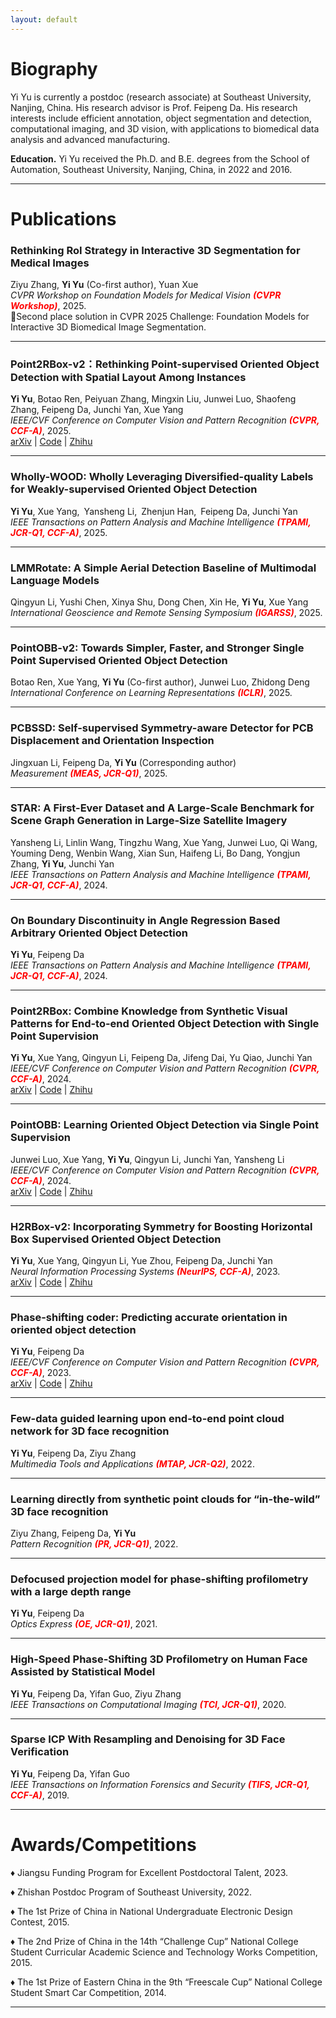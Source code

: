 ```yaml
---
layout: default
---
```


# Biography

Yi Yu is currently a postdoc (research associate) at Southeast University, Nanjing, China. His research advisor is Prof. Feipeng Da. His research interests include efficient annotation, object segmentation and detection, computational imaging, and 3D vision, with applications to biomedical data analysis and advanced manufacturing.

**Education.** Yi Yu received the Ph.D. and B.E. degrees from the School of Automation, Southeast University, Nanjing, China, in 2022 and 2016. 

---

# Publications

### Rethinking RoI Strategy in Interactive 3D Segmentation for Medical Images
Ziyu Zhang, **Yi Yu** (Co-first author), Yuan Xue
<br>
*CVPR Workshop on Foundation Models for Medical Vision* <b style='color:red'>*(CVPR Workshop)*</b>, 2025. 
<br>
🥈Second place solution in CVPR 2025 Challenge: Foundation Models for Interactive 3D Biomedical Image Segmentation.
<br>

---

### Point2RBox-v2：Rethinking Point-supervised Oriented Object Detection with Spatial Layout Among Instances

**Yi Yu**, Botao Ren, Peiyuan Zhang, Mingxin Liu, Junwei Luo, Shaofeng Zhang, Feipeng Da, Junchi Yan, Xue Yang
<br>
*IEEE/CVF Conference on Computer Vision and Pattern Recognition* <b style='color:red'>*(CVPR, CCF-A)*</b>, 2025. 
<br>
[arXiv](https://arxiv.org/abs/2502.04268) \| [Code](https://github.com/VisionXLab/point2rbox-v2) \| [Zhihu](https://zhuanlan.zhihu.com/p/21748498041)

---

### Wholly-WOOD: Wholly Leveraging Diversified-quality Labels for Weakly-supervised Oriented Object Detection

**Yi Yu**, Xue Yang, Yansheng Li, Zhenjun Han, Feipeng Da, Junchi Yan
<br>
*IEEE Transactions on Pattern Analysis and Machine Intelligence* <b style='color:red'>*(TPAMI, JCR-Q1, CCF-A)*</b>, 2025.

---

### LMMRotate: A Simple Aerial Detection Baseline of Multimodal Language Models

Qingyun Li, Yushi Chen, Xinya Shu, Dong Chen, Xin He, **Yi Yu**, Xue Yang
<br>
*International Geoscience and Remote Sensing Symposium* <b style='color:red'>*(IGARSS)*</b>, 2025.

---

### PointOBB-v2: Towards Simpler, Faster, and Stronger Single Point Supervised Oriented Object Detection

Botao Ren, Xue Yang, **Yi Yu** (Co-first author), Junwei Luo, Zhidong Deng
<br>
*International Conference on Learning Representations* <b style='color:red'>*(ICLR)*</b>, 2025.

---

### PCBSSD: Self-supervised Symmetry-aware Detector for PCB Displacement and Orientation Inspection

Jingxuan Li, Feipeng Da, **Yi Yu** (Corresponding author)
<br>
*Measurement* <b style='color:red'>*(MEAS, JCR-Q1)*</b>, 2025.

---

### STAR: A First-Ever Dataset and A Large-Scale Benchmark for Scene Graph Generation in Large-Size Satellite Imagery

Yansheng Li, Linlin Wang, Tingzhu Wang, Xue Yang, Junwei Luo, Qi Wang, Youming Deng, Wenbin Wang, Xian Sun, Haifeng Li, Bo Dang, Yongjun Zhang, **Yi Yu**, Junchi Yan
<br>
*IEEE Transactions on Pattern Analysis and Machine Intelligence* <b style='color:red'>*(TPAMI, JCR-Q1, CCF-A)*</b>, 2024.

---

### On Boundary Discontinuity in Angle Regression Based Arbitrary Oriented Object Detection

**Yi Yu**, Feipeng Da
<br>
*IEEE Transactions on Pattern Analysis and Machine Intelligence* <b style='color:red'>*(TPAMI, JCR-Q1, CCF-A)*</b>, 2024.

---

### Point2RBox: Combine Knowledge from Synthetic Visual Patterns for End-to-end Oriented Object Detection with Single Point Supervision

**Yi Yu**, Xue Yang, Qingyun Li, Feipeng Da, Jifeng Dai, Yu Qiao, Junchi Yan
<br>
*IEEE/CVF Conference on Computer Vision and Pattern Recognition* <b style='color:red'>*(CVPR, CCF-A)*</b>, 2024. 
<br>
[arXiv](https://arxiv.org/abs/2311.14758) \| [Code](https://github.com/yuyi1005/point2rbox-mmrotate/tree/dev-1.x/configs/point2rbox) \| [Zhihu](https://zhuanlan.zhihu.com/p/668627776)

---

### PointOBB: Learning Oriented Object Detection via Single Point Supervision

Junwei Luo, Xue Yang, **Yi Yu**, Qingyun Li, Junchi Yan, Yansheng Li
<br>
*IEEE/CVF Conference on Computer Vision and Pattern Recognition* <b style='color:red'>*(CVPR, CCF-A)*</b>, 2024. 
<br>
[arXiv](https://arxiv.org/abs/2311.14757) \| [Code](https://github.com/Luo-Z13/pointobb) \| [Zhihu](https://zhuanlan.zhihu.com/p/668792405)

---

### H2RBox-v2: Incorporating Symmetry for Boosting Horizontal Box Supervised Oriented Object Detection

**Yi Yu**, Xue Yang, Qingyun Li, Yue Zhou, Feipeng Da, Junchi Yan
<br>
*Neural Information Processing Systems* <b style='color:red'>*(NeurIPS, CCF-A)*</b>, 2023. 
<br>
[arXiv](https://arxiv.org/abs/2304.04403) \| [Code](https://github.com/yuyi1005/point2rbox-mmrotate/tree/dev-1.x/configs/h2rbox_v2) \| [Zhihu](https://zhuanlan.zhihu.com/p/620884206)

---

### Phase-shifting coder: Predicting accurate orientation in oriented object detection

**Yi Yu**, Feipeng Da
<br>
*IEEE/CVF Conference on Computer Vision and Pattern Recognition* <b style='color:red'>*(CVPR, CCF-A)*</b>, 2023. 
<br>
[arXiv](https://arxiv.org/abs/2211.06368) \| [Code](https://github.com/open-mmlab/mmrotate) \| [Zhihu](https://zhuanlan.zhihu.com/p/620775646)

---

### Few-data guided learning upon end-to-end point cloud network for 3D face recognition

**Yi Yu**, Feipeng Da, Ziyu Zhang
<br>
*Multimedia Tools and Applications* <b style='color:red'>*(MTAP, JCR-Q2)*</b>, 2022. 

---

### Learning directly from synthetic point clouds for “in-the-wild” 3D face recognition

Ziyu Zhang, Feipeng Da, **Yi Yu**
<br>
*Pattern Recognition* <b style='color:red'>*(PR, JCR-Q1)*</b>, 2022.

---

### Defocused projection model for phase-shifting profilometry with a large depth range

**Yi Yu**, Feipeng Da
<br>
*Optics Express* <b style='color:red'>*(OE, JCR-Q1)*</b>, 2021.
    
---

### High-Speed Phase-Shifting 3D Profilometry on Human Face Assisted by Statistical Model

**Yi Yu**, Feipeng Da, Yifan Guo, Ziyu Zhang
<br>
*IEEE Transactions on Computational Imaging* <b style='color:red'>*(TCI, JCR-Q1)*</b>, 2020.

---

### Sparse ICP With Resampling and Denoising for 3D Face Verification

**Yi Yu**, Feipeng Da, Yifan Guo
<br>
*IEEE Transactions on Information Forensics and Security* <b style='color:red'>*(TIFS, JCR-Q1, CCF-A)*</b>, 2019.

---

<!--
# Projects

### Research on Deep-Learning-Based 3D-AOI Technology for Printed Circuits

Principal Investigator
<br>
*National Natural Science Foundation of China (62306069)*, 2024--2026.

---

### Research on Optical Inspection Technology Based on Weakly-Supervised Learning

Principal Investigator
<br>
*China Postdoctoral Science Foundation (2023M740602)*, 2024--2026.

---
-->

# Awards/Competitions

♦ Jiangsu Funding Program for Excellent Postdoctoral Talent, 2023.

♦ Zhishan Postdoc Program of Southeast University, 2022.

♦ The 1st Prize of China in National Undergraduate Electronic Design Contest, 2015.

♦ The 2nd Prize of China in the 14th “Challenge Cup” National College Student Curricular Academic Science and Technology Works Competition, 2015.

♦ The 1st Prize of Eastern China in the 9th “Freescale Cup” National College Student Smart Car Competition, 2014.

---

<!--
# Downloads

OCDPCB dataset: [Download](https://drive.google.com/file/d/1X-9jsUreu0Eyzyi8lG-oBLHTcKTbNcHo/view?usp=sharing)
-->

